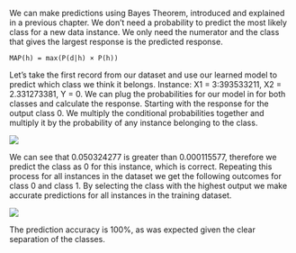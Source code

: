 We can make predictions using Bayes Theorem, introduced and explained in a previous chapter.
We don’t need a probability to predict the most likely class for a new data instance. We only
need the numerator and the class that gives the largest response is the predicted response.

`MAP(h) = max(P(d|h) × P(h))`

Let’s take the first record from our dataset and use our learned model to predict which class
we think it belongs. Instance: X1 = 3:393533211, X2 = 2.331273381, Y = 0. We can plug the
probabilities for our model in for both classes and calculate the response. Starting with the
response for the output class 0. We multiply the conditional probabilities together and multiply
it by the probability of any instance belonging to the class.

![](https://github.com/fenago/katacoda-scenarios/raw/master/master-machine-learning-algorithms/master-machine-learning-algorithms-11/steps/8/1.JPG)

We can see that 0.050324277 is greater than 0.000115577, therefore we predict the class as 0
for this instance, which is correct. Repeating this process for all instances in the dataset we get
the following outcomes for class 0 and class 1. By selecting the class with the highest output we
make accurate predictions for all instances in the training dataset.

![](https://github.com/fenago/katacoda-scenarios/raw/master/master-machine-learning-algorithms/master-machine-learning-algorithms-11/steps/8/2.JPG)

The prediction accuracy is 100%, as was expected given the clear separation of the classes.

